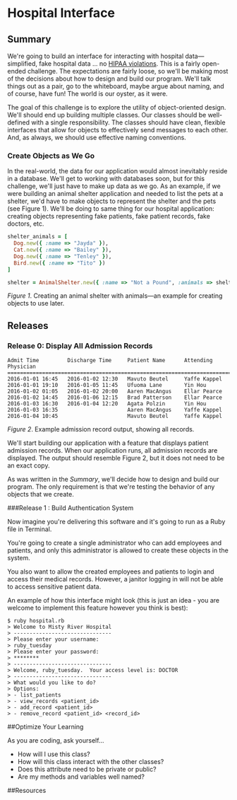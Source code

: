 # Hospital Interface 
 
## Summary 
We're going to build an interface for interacting with hospital data—simplified, fake hospital data ... no [HIPAA violations][wikipedia hipaa privacy].  This is a fairly open-ended challenge.  The expectations are fairly loose, so we'll be making most of the decisions about how to design and build our program.  We'll talk things out as a pair, go to the whiteboard, maybe argue about naming, and of course, have fun!  The world is our oyster, as it were.

The goal of this challenge is to explore the utility of object-oriented design.  We'll should end up building multiple classes.  Our classes should be well-defined with a single responsibility.  The classes should have clean, flexible interfaces that allow for objects to effectively send messages to each other.  And, as always, we should use effective naming conventions.


### Create Objects as We Go
In the real-world, the data for our application would almost inevitably reside in a database.  We'll get to working with databases soon, but for this challenge, we'll just have to make up data as we go.  As an example, if we were building an animal shelter application and needed to list the pets at a shelter, we'd have to make objects to represent the shelter and the pets (see Figure 1).  We'll be doing to same thing for our hospital application:  creating objects representing fake patients, fake patient records, fake doctors, etc.

```ruby
shelter_animals = [
  Dog.new({ :name => "Jayda" }),
  Cat.new({ :name => "Bailey" }),
  Dog.new({ :name => "Tenley" }),
  Bird.new({ :name => "Tito" })
]

shelter = AnimalShelter.new({ :name => "Not a Pound", :animals => shelter_animals })
```
*Figure 1*.  Creating an animal shelter with animals—an example for creating objects to use later.


## Releases
### Release 0: Display All Admission Records
```
Admit Time         Discharge Time     Patient Name      Attending Physician
===========================================================================
2016-01-01 16:45   2016-01-02 12:30   Mavuto Beutel     Yaffe Kappel
2016-01-01 19:10   2016-01-05 11:45   Ufuoma Lane       Yin Hou
2016-01-02 01:05   2016-01-02 20:00   Aaren MacAngus    Ellar Pearce
2016-01-02 14:45   2016-01-06 12:15   Brad Patterson    Ellar Pearce
2016-01-03 16:30   2016-01-04 12:20   Agata Polzin      Yin Hou
2016-01-03 16:35                      Aaren MacAngus    Yaffe Kappel
2016-01-04 10:45                      Mavuto Beutel     Yaffe Kappel
```
*Figure 2*.  Example admission record output, showing all records.

We'll start building our application with a feature that displays patient admission records.  When our application runs, all admission records are displayed.  The output should resemble Figure 2, but it does not need to be an exact copy.

As was written in the *Summary*, we'll decide how to design and build our program.  The only requirement is that we're testing the behavior of any objects that we create.  







###Release 1 : Build Authentication System

Now imagine you're delivering this software and it's going to run as a Ruby file in Terminal. 

You're going to create a single administrator who can add employees and patients, and only this administrator is allowed to create these objects in the system.

You also want to allow the created employees and patients to login and access their medical records. However, a janitor logging in will not be able to access sensitive patient data.

An example of how this interface might look (this is just an idea - you are welcome to implement this feature however you think is best):

```text
$ ruby hospital.rb
> Welcome to Misty River Hospital
> -------------------------------
> Please enter your username:
> ruby_tuesday
> Please enter your password:
> ********
> -------------------------------
> Welcome, ruby_tuesday.  Your access level is: DOCTOR
> -------------------------------
> What would you like to do?
> Options:
> - list_patients
> - view_records <patient_id>
> - add_record <patient_id>
> - remove_record <patient_id> <record_id>
``` 


##Optimize Your Learning 

As you are coding, ask yourself...

 * How will I use this class?
 * How will this class interact with the other classes?
 * Does this attribute need to be private or public?
 * Are my methods and variables well named?


##Resources


[wikipedia hipaa privacy]: https://en.wikipedia.org/wiki/Health_Insurance_Portability_and_Accountability_Act#Privacy_Rule



